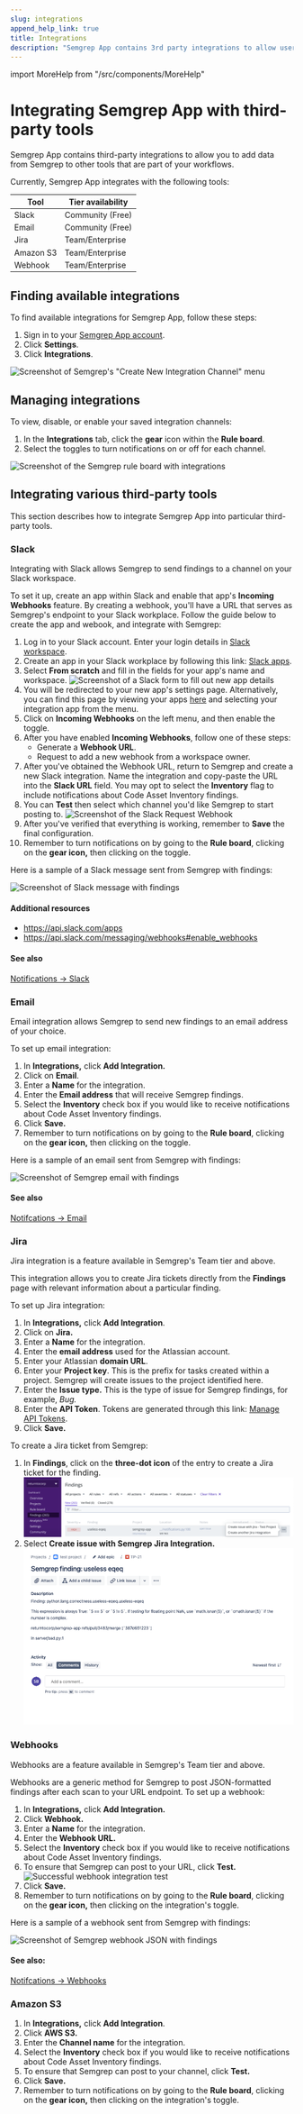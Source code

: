 ```yaml
---
slug: integrations
append_help_link: true
title: Integrations
description: "Semgrep App contains 3rd party integrations to allow users to add data from Semgrep to other tools that are part of their workflows."
---
```


import MoreHelp from "/src/components/MoreHelp"

# Integrating Semgrep App with third-party tools

Semgrep App contains third-party integrations to allow you to add data from Semgrep to other tools that are part of your workflows.

Currently, Semgrep App integrates with the following tools:

| Tool | Tier availability |
| ---- | ---------------- |
| Slack | Community (Free) |
| Email | Community (Free) |
| Jira | Team/Enterprise |
| Amazon S3 | Team/Enterprise |
| Webhook | Team/Enterprise |

## Finding available integrations

To find available integrations for Semgrep App, follow these steps:

1. Sign in to your [Semgrep App account](https://semgrep.dev/).
2. Click **Settings**.
3. Click **Integrations**.

![Screenshot of Semgrep's "Create New Integration Channel" menu](../img/integration-firstview.png)<br />

## Managing integrations

To view, disable, or enable your saved integration channels:

1. In the **Integrations** tab, click the **gear** icon within the **Rule board**.
2. Select the toggles to turn notifications on or off for each channel.

![Screenshot of the Semgrep rule board with integrations](../img/integration-ruleboard.png)<br />

## Integrating various third-party tools

This section describes how to integrate Semgrep App into particular third-party tools.

### Slack

Integrating with Slack allows Semgrep to send findings to a channel on your Slack workspace.

To set it up, create an app within Slack and enable that app's **Incoming Webhooks** feature. By creating a webhook, you'll have a URL that serves as Semgrep's endpoint to your Slack workplace. Follow the guide below to create the app and webook, and integrate with Semgrep:

1. Log in to your Slack account. Enter your login details in [Slack workspace](https://slack.com/workspace-signin).
2. Create an app in your Slack workplace by following this link: [Slack apps](https://api.slack.com/apps?new_app=1).
3. Select **From scratch** and fill in the fields for your app's name and workspace.
![Screenshot of a Slack form to fill out new app details](../img/slack-create-app-name.png)
4. You will be redirected to your new app's settings page. Alternatively, you can find this page by viewing your apps [here](https://api.slack.com/apps) and selecting your integration app from the menu.
5. Click on **Incoming Webhooks** on the left menu, and then enable the toggle.
6. After you have enabled **Incoming Webhooks**, follow one of these steps:
    - Generate a **Webhook URL**.
    - Request to add a new webhook from a workspace owner.
7. After you've obtained the Webhook URL, return to Semgrep and create a new Slack integration. Name the integration and copy-paste the URL into the **Slack URL** field. You may opt to select the **Inventory** flag to include notifications about Code Asset Inventory findings.
8. You can **Test** then select which channel you'd like Semgrep to start posting to.
![Screenshot of the Slack Request Webhook  ](../img/slack-integration-hooktest.png)<br />
9. After you've verified that everything is working, remember to **Save** the final configuration.
10. Remember to turn notifications on by going to the **Rule board**, clicking on the **gear icon,** then clicking on the toggle.

Here is a sample of a Slack message sent from Semgrep with findings:

![Screenshot of Slack message with findings ](../img/slack-semgrep-findings.png)<br />

#### Additional resources

* https://api.slack.com/apps
* https://api.slack.com/messaging/webhooks#enable_webhooks

#### See also

[Notifications -> Slack](notifications.md/#slack)

### Email

Email integration allows Semgrep to send new findings to an email address of your choice.

To set up email integration:

1. In **Integrations,** click **Add Integration.**
2. Click on **Email**.
3. Enter a **Name** for the integration.
4. Enter the **Email address** that will receive Semgrep findings.
5. Select the **Inventory** check box if you would like to receive notifications about Code Asset Inventory findings.
6. Click **Save.**
7. Remember to turn notifications on by going to the **Rule board**, clicking on the **gear icon,** then clicking on the toggle.

Here is a sample of an email sent from Semgrep with findings:

![Screenshot of Semgrep email with findings ](../img/integrations-email-findings.png)<br />

#### See also
[Notifcations -> Email](notifications.md/#email)

### Jira

Jira integration is a feature available in Semgrep's Team tier and above.

This integration allows you to create Jira tickets directly from the **Findings** page with relevant information about a particular finding.

To set up Jira integration:

1. In **Integrations,** click **Add Integration**.
2. Click on **Jira.**
3. Enter a **Name** for the integration.
4. Enter the **email address** used for the Atlassian account.
5. Enter your Atlassian **domain URL**.
6. Enter your **Project key**. This is the prefix for tasks created within a project. Semgrep will create issues to the project identified here.
7. Enter the **Issue type.** This is the type of issue for Semgrep findings, for example, *Bug.*
8. Enter the **API Token**. Tokens are generated through this link: [Manage API Tokens](https://support.atlassian.com/atlassian-account/docs/manage-api-tokens-for-your-atlassian-account).
9. Click **Save.**

To create a Jira ticket from Semgrep:

1. In **Findings**, click on the **three-dot icon** of the entry to create a Jira ticket for the finding.
![Creating a Jira ticket from the Findings page](../img/jira-findings-page.png)<br />
2. Select **Create issue with Semgrep Jira Integration.**
![Output of Jira integration](../img/jira-template.png)


### Webhooks

Webhooks are a feature available in Semgrep's Team tier and above.

Webhooks are a generic method for Semgrep to post JSON-formatted findings after each scan to your URL endpoint.  To set up a webhook:

1. In **Integrations,** click **Add Integration.**
2. Click **Webhook.**
3. Enter a **Name** for the integration.
4. Enter the **Webhook URL.**
5. Select the **Inventory** check box if you would like to receive notifications about Code Asset Inventory findings.
6. To ensure that Semgrep can post to your URL, click **Test.** 
![Successful webhook integration test](../img/webhook-successful-test.png)<br />
7. Click **Save.**
8. Remember to turn notifications on by going to the **Rule board**, clicking on the **gear icon,** then clicking on the integration's toggle.

Here is a sample of a webhook sent from Semgrep with findings:

![Screenshot of Semgrep webhook JSON with findings ](../img/integrations-webhook-findings.png)<br />


#### See also:

[Notifcations -> Webhooks](notifications.md/#webhooks)

### Amazon S3

1. In **Integrations,** click **Add Integration**.
2. Click **AWS S3.**
3. Enter the **Channel name** for the integration.
4. Select the **Inventory** check box if you would like to receive notifications about Code Asset Inventory findings.
5. To ensure that Semgrep can post to your channel, click **Test.** 
6. Click **Save.**
7. Remember to turn notifications on by going to the **Rule board**, clicking on the **gear icon,** then clicking on the integration's toggle.

<MoreHelp />
